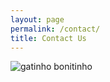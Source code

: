 ```yaml
---
layout: page
permalink: /contact/
title: Contact Us
---
```


![gatinho bonitinho](http://ronronar.com/sites/default/files/artigos/gatinho-filhote.jpg)